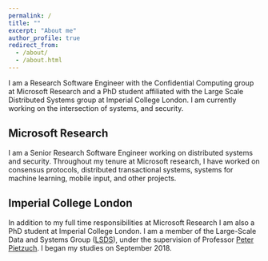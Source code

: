 ```yaml
---
permalink: /
title: ""
excerpt: "About me"
author_profile: true
redirect_from: 
  - /about/
  - /about.html
---
```


I am a Research Software Engineer with the Confidential Computing group at Microsoft Research and a PhD student affiliated with the Large Scale Distributed Systems group at Imperial College London. I am currently working on the intersection of systems, and security.

Microsoft Research
--------
I am a Senior Research Software Engineer working on distributed systems and security. Throughout my tenure at Microsoft research, I have worked on consensus protocols, distributed transactional systems, systems for machine learning, mobile input, and other projects.

Imperial College London
--------
In addition to my full time responsibilities at Microsoft Research I am also a PhD student at Imperial College London. I am a member of the Large-Scale Data and Systems Group ([LSDS](https://lsds.doc.ic.ac.uk/)), under the supervision of Professor [Peter Pietzuch](https://www.doc.ic.ac.uk/~prp/). I began my studies on September 2018.
